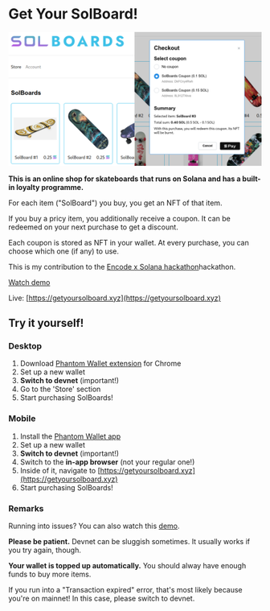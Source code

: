 # Get Your SolBoard!

![Screenshots](/img/2023-02-12_screenshots.png)

**This is an online shop for skateboards that runs on Solana and has a built-in loyalty programme.**

For each item ("SolBoard") you buy, you get an NFT of that item.

If you buy a pricy item, you additionally receive a coupon. It can be redeemed on your next purchase to get a discount.

Each coupon is stored as NFT in your wallet. At every purchase, you can choose which one (if any) to use.

This is my contribution to the [Encode x Solana hackathon](https://www.encode.club/encode-solana-hackathon)hackathon.

[Watch demo](https://loom.com)

Live: [https://getyoursolboard.xyz](https://getyoursolboard.xyz)

## Try it yourself!

### Desktop

1. Download [Phantom Wallet extension](https://chrome.google.com/webstore/detail/phantom/bfnaelmomeimhlpmgjnjophhpkkoljpa) for Chrome
2. Set up a new wallet
3. **Switch to devnet** (important!)
4. Go to the 'Store' section
5. Start purchasing SolBoards!

### Mobile

1. Install the [Phantom Wallet app](https://phantom.app/)
2. Set up a new wallet
3. **Switch to devnet** (important!)
4. Switch to the **in-app browser** (not your regular one!)
5. Inside of it, navigate to [https://getyoursolboard.xyz](https://getyoursolboard.xyz)
5. Start purchasing SolBoards!

### Remarks

Running into issues? You can also watch this [demo](loom.com).

**Please be patient.** Devnet can be sluggish sometimes. It usually works if you try again, though.

**Your wallet is topped up automatically.** You should alway have enough funds to buy more items.

If you run into a "Transaction expired" error, that's most likely because you're on mainnet! In this case, please switch to devnet.
